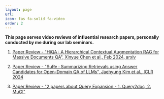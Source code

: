 ```yaml
---
layout: page
url: 
icon: fas fa-solid fa-video 
order: 2
---
```


**This page serves video reviews of influential research papers, personally conducted by me during our lab seminars.**

1. [Paper Review - "HiQA : A Hierarchical Contextual Augmentation RAG for Massive Documents QA", Xinyue Chen et al., Feb 2024, arxiv](https://www.youtube.com/watch?v=DUvBtpy4Fb4&t=724s)

2. [Paper Review - "SuRe : Summarizing Retrievals using Answer Candidates for Open-Domain QA of LLMs", Jaehyung Kim et al., ICLR 2024](https://www.youtube.com/watch?v=E_lIIFUBbhI)

3. [Paper Review - "2 papers about Query Expansion - 1. Query2doc, 2. MuGI"](https://www.youtube.com/watch?v=cyIdDzc1jpE)